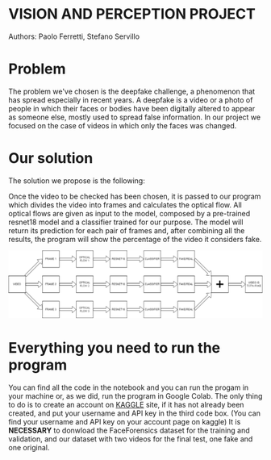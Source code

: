 # VISION AND PERCEPTION PROJECT

Authors: Paolo Ferretti, Stefano Servillo

# Problem
The problem we've chosen is the deepfake challenge, a phenomenon that has spread especially in recent years. A deepfake is a video or a photo of people in which their faces or bodies have been digitally altered to appear as someone else, mostly used to spread false information. In our project we focused on the case of videos in which only the faces was changed.

# Our solution
The solution we propose is the following:

Once the video to be checked has been chosen, it is passed to our program which divides the video into frames and calculates the optical flow. All optical flows are given as input to the model, composed by a pre-trained resnet18 model and a classifier trained for our purpose. The model will return its prediction for each pair of frames and, after combining all the results, the program will show the percentage of the video it considers fake.

![schema](/schema.png)

# Everything you need to run the program
You can find all the code in the notebook and you can run the progam in your machine or, as we did, run the program in Google Colab.
The only thing to do is to create an account on [KAGGLE](https://www.kaggle.com/) site, if it has not already been created, and put your username and API key in the third code box. (You can find your username and API key on your account page on kaggle)
It is **NECESSARY** to donwload the FaceForensics dataset for the training and validation, and our dataset with two videos for the final test, one fake and one original.